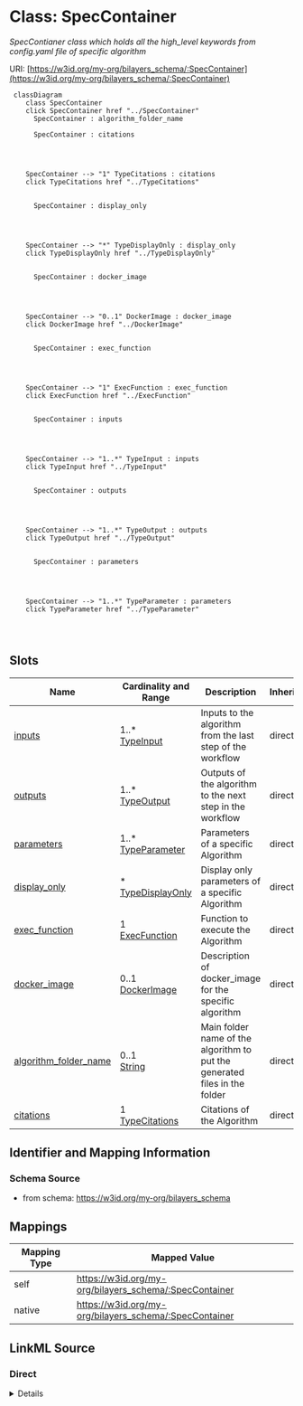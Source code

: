 

# Class: SpecContainer


_SpecContianer class which holds all the high_level keywords from config.yaml file of specific algorithm_





URI: [https://w3id.org/my-org/bilayers_schema/:SpecContainer](https://w3id.org/my-org/bilayers_schema/:SpecContainer)






```mermaid
 classDiagram
    class SpecContainer
    click SpecContainer href "../SpecContainer"
      SpecContainer : algorithm_folder_name
        
      SpecContainer : citations
        
          
    
    
    SpecContainer --> "1" TypeCitations : citations
    click TypeCitations href "../TypeCitations"

        
      SpecContainer : display_only
        
          
    
    
    SpecContainer --> "*" TypeDisplayOnly : display_only
    click TypeDisplayOnly href "../TypeDisplayOnly"

        
      SpecContainer : docker_image
        
          
    
    
    SpecContainer --> "0..1" DockerImage : docker_image
    click DockerImage href "../DockerImage"

        
      SpecContainer : exec_function
        
          
    
    
    SpecContainer --> "1" ExecFunction : exec_function
    click ExecFunction href "../ExecFunction"

        
      SpecContainer : inputs
        
          
    
    
    SpecContainer --> "1..*" TypeInput : inputs
    click TypeInput href "../TypeInput"

        
      SpecContainer : outputs
        
          
    
    
    SpecContainer --> "1..*" TypeOutput : outputs
    click TypeOutput href "../TypeOutput"

        
      SpecContainer : parameters
        
          
    
    
    SpecContainer --> "1..*" TypeParameter : parameters
    click TypeParameter href "../TypeParameter"

        
      
```




<!-- no inheritance hierarchy -->


## Slots

| Name | Cardinality and Range | Description | Inheritance |
| ---  | --- | --- | --- |
| [inputs](inputs.md) | 1..* <br/> [TypeInput](TypeInput.md) | Inputs to the algorithm from the last step of the workflow | direct |
| [outputs](outputs.md) | 1..* <br/> [TypeOutput](TypeOutput.md) | Outputs of the algorithm to the next step in the workflow | direct |
| [parameters](parameters.md) | 1..* <br/> [TypeParameter](TypeParameter.md) | Parameters of a specific Algorithm | direct |
| [display_only](display_only.md) | * <br/> [TypeDisplayOnly](TypeDisplayOnly.md) | Display only parameters of a specific Algorithm | direct |
| [exec_function](exec_function.md) | 1 <br/> [ExecFunction](ExecFunction.md) | Function to execute the Algorithm | direct |
| [docker_image](docker_image.md) | 0..1 <br/> [DockerImage](DockerImage.md) | Description of docker_image for the specific algorithm | direct |
| [algorithm_folder_name](algorithm_folder_name.md) | 0..1 <br/> [String](String.md) | Main folder name of the algorithm to put the generated files in the folder | direct |
| [citations](citations.md) | 1 <br/> [TypeCitations](TypeCitations.md) | Citations of the Algorithm | direct |









## Identifier and Mapping Information







### Schema Source


* from schema: https://w3id.org/my-org/bilayers_schema




## Mappings

| Mapping Type | Mapped Value |
| ---  | ---  |
| self | https://w3id.org/my-org/bilayers_schema/:SpecContainer |
| native | https://w3id.org/my-org/bilayers_schema/:SpecContainer |







## LinkML Source

<!-- TODO: investigate https://stackoverflow.com/questions/37606292/how-to-create-tabbed-code-blocks-in-mkdocs-or-sphinx -->

### Direct

<details>
```yaml
name: SpecContainer
description: SpecContianer class which holds all the high_level keywords from config.yaml
  file of specific algorithm
from_schema: https://w3id.org/my-org/bilayers_schema
slots:
- inputs
- outputs
- parameters
- display_only
- exec_function
- docker_image
- algorithm_folder_name
- citations

```
</details>

### Induced

<details>
```yaml
name: SpecContainer
description: SpecContianer class which holds all the high_level keywords from config.yaml
  file of specific algorithm
from_schema: https://w3id.org/my-org/bilayers_schema
attributes:
  inputs:
    name: inputs
    description: Inputs to the algorithm from the last step of the workflow
    from_schema: https://w3id.org/my-org/bilayers_schema
    rank: 1000
    alias: inputs
    owner: SpecContainer
    domain_of:
    - SpecContainer
    range: TypeInput
    required: true
    multivalued: true
  outputs:
    name: outputs
    description: Outputs of the algorithm to the next step in the workflow
    from_schema: https://w3id.org/my-org/bilayers_schema
    rank: 1000
    alias: outputs
    owner: SpecContainer
    domain_of:
    - SpecContainer
    range: TypeOutput
    required: true
    multivalued: true
  parameters:
    name: parameters
    description: Parameters of a specific Algorithm
    from_schema: https://w3id.org/my-org/bilayers_schema
    rank: 1000
    alias: parameters
    owner: SpecContainer
    domain_of:
    - SpecContainer
    range: TypeParameter
    required: true
    multivalued: true
  display_only:
    name: display_only
    description: Display only parameters of a specific Algorithm
    from_schema: https://w3id.org/my-org/bilayers_schema
    rank: 1000
    alias: display_only
    owner: SpecContainer
    domain_of:
    - SpecContainer
    range: TypeDisplayOnly
    multivalued: true
  exec_function:
    name: exec_function
    description: Function to execute the Algorithm
    from_schema: https://w3id.org/my-org/bilayers_schema
    rank: 1000
    alias: exec_function
    owner: SpecContainer
    domain_of:
    - SpecContainer
    range: ExecFunction
    required: true
  docker_image:
    name: docker_image
    description: Description of docker_image for the specific algorithm
    from_schema: https://w3id.org/my-org/bilayers_schema
    rank: 1000
    alias: docker_image
    owner: SpecContainer
    domain_of:
    - SpecContainer
    range: DockerImage
  algorithm_folder_name:
    name: algorithm_folder_name
    description: Main folder name of the algorithm to put the generated files in the
      folder
    from_schema: https://w3id.org/my-org/bilayers_schema
    rank: 1000
    alias: algorithm_folder_name
    owner: SpecContainer
    domain_of:
    - SpecContainer
    range: string
  citations:
    name: citations
    description: Citations of the Algorithm
    from_schema: https://w3id.org/my-org/bilayers_schema
    rank: 1000
    alias: citations
    owner: SpecContainer
    domain_of:
    - SpecContainer
    range: TypeCitations
    required: true

```
</details>